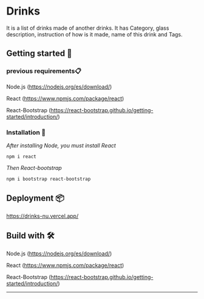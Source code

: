 # Drinks

It is a list of drinks made of another drinks. It has Category, glass description, instruction of how is it made, name of this drink and Tags.

## Getting started 🚀

### previous requirements📋

Node.js (https://nodejs.org/es/download/)

React (https://www.npmjs.com/package/react)

React-Bootstrap (https://react-bootstrap.github.io/getting-started/introduction/)


### Installation 🔧

_After installing Node, you must install React_

```
npm i react
```

_Then React-bootstrap_

```
npm i bootstrap react-bootstrap
```

## Deployment 📦

https://drinks-nu.vercel.app/

## Build with 🛠️

Node.js (https://nodejs.org/es/download/)

React (https://www.npmjs.com/package/react)

React-Bootstrap (https://react-bootstrap.github.io/getting-started/introduction/)

---

